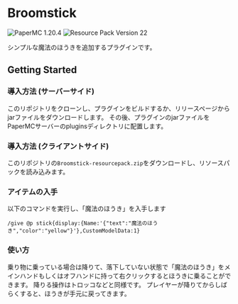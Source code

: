 Broomstick
==========

![PaperMC 1.20.4](https://img.shields.io/badge/PaperMC-1.20.4-black.svg?style=flat-square&logoColor=white&labelColor=62B47A)
![Resource Pack Version 22](https://img.shields.io/badge/ResourcePack-v22-black.svg?style=flat-square&logoColor=white&labelColor=62B47A)

シンプルな魔法のほうきを追加するプラグインです。

## Getting Started
### 導入方法 (サーバーサイド)
このリポジトリをクローンし、プラグインをビルドするか、リリースページからjarファイルをダウンロードします。
その後、プラグインのjarファイルをPaperMCサーバーのpluginsディレクトリに配置します。
### 導入方法 (クライアントサイド)
このリポジトリの`Broomstick-resourcepack.zip`をダウンロードし、リソースパックを読み込みます。

### アイテムの入手
以下のコマンドを実行し、「魔法のほうき」を入手します
```
/give @p stick{display:{Name:'{"text":"魔法のほうき","color":"yellow"}'},CustomModelData:1}
```
### 使い方
乗り物に乗っている場合は降りて、落下していない状態で「魔法のほうき」をメインハンドもしくはオフハンドに持って右クリックするとほうきに乗ることができます。
降りる操作はトロッコなどと同様です。
プレイヤーが降りてからしばらくすると、ほうきが手元に戻ってきます。